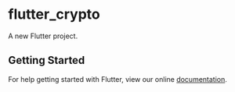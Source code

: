 # flutter_crypto

A new Flutter project.

## Getting Started

For help getting started with Flutter, view our online
[documentation](https://flutter.io/).
